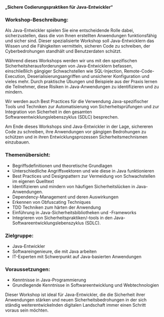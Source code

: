 **„Sichere Codierungspraktiken für Java-Entwickler“**

### Workshop-Beschreibung:
Als Java-Entwickler spielen Sie eine entscheidende Rolle dabei,
sicherzustellen, dass die von Ihnen erstellten Anwendungen funktionsfähig und sicher sind.
Dieser spezialisierte Workshop soll Java-Entwicklern das Wissen und die Fähigkeiten vermitteln,
sicheren Code zu schreiben, der Cyberbedrohungen standhält und Benutzerdaten schützt.

Während dieses Workshops werden wir uns mit den spezifischen Sicherheitsherausforderungen
von Java-Entwicklern befassen, einschließlich gängiger Schwachstellen wie SQL-Injection,
Remote-Code-Execution, Deserialisierungsangriffen und unsicherer Konfiguration und vieles mehr.
Durch praktische Übungen und Beispiele aus der Praxis lernen die Teilnehmer,
diese Risiken in Java-Anwendungen zu identifizieren und zu mindern.

Wir werden auch Best Practices für die Verwendung Java-spezifischer Tools
und Techniken zur Automatisierung von Sicherheitsprüfungen und zur Integration
von Sicherheit in den gesamten Softwareentwicklungslebenszyklus (SDLC) besprechen.

Am Ende dieses Workshops sind Java-Entwickler in der Lage,
sichereren Code zu schreiben, ihre Anwendungen vor gängigen Bedrohungen zu schützen
und in ihren Entwicklungsprozessen Sicherheitsmechnismen einzubauen.

### Themenübersicht:
- Begriffsdefinitionen und theoretische Grundlagen
- Unterschiedliche Angriffsvektoren und wie diese in Java funktionieren
- Best Practices und Designpattern zur Vermeidung von Schwachstellen im eigenen Quelltext
- Identifizieren und mindern von häufigen Sicherheitslücken in Java-Anwendungen.
- Dependency-Management und deren Auswirkungen
- Erkennen von Obfuscating Techniques
- TDD Techniken zum härten der Anwendung
- Einführung in Java-Sicherheitsbibliotheken und -Frameworks
- Integrieren von Sicherheitspraktiken/-tools in den Java-Softwareentwicklungslebenszyklus (SDLC).

### Zielgruppe:
- Java-Entwickler
- Softwareingenieure, die mit Java arbeiten
- IT-Experten mit Schwerpunkt auf Java-basierten Anwendungen

### Voraussetzungen:
- Kenntnisse in Java-Programmierung
- Grundlegende Kenntnisse in Softwareentwicklung und Webtechnologien

Dieser Workshop ist ideal für Java-Entwickler,
die die Sicherheit ihrer Anwendungen stärken und neuen
Sicherheitsbedrohungen in der sich ständig weiterentwickelnden
digitalen Landschaft immer einen Schritt voraus sein möchten.